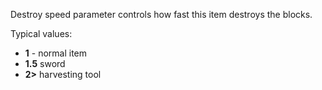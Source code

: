 Destroy speed parameter controls how fast this item destroys the blocks.

Typical values:
* **1** - normal item
* **1.5** sword
* **2>** harvesting tool